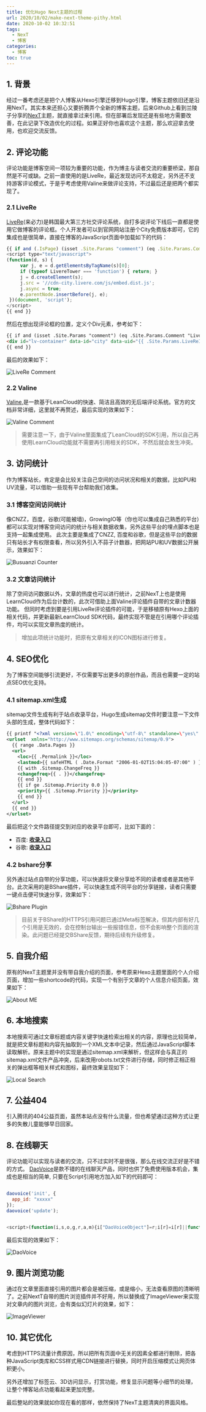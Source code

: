 ```yaml
---
title: 优化Hugo Next主题的过程
url: 2020/10/02/make-next-theme-pithy.html
date: 2020-10-02 10:32:51
tags:
  - NexT
  - 博客
categories:
  - 博客
toc: true
---
```


## 1. 背景

经过一番考虑还是把个人博客从Hexo引擎迁移到Hugo引擎，博客主题依旧还是沿用NexT。其实本来还担心又要折腾弄个全新的博客主题，后来Github上看到兰陵子分享的[NexT](https://github.com/xtfly/hugo-theme-next)主题，就直接拿过来引用。但在部署后发现还是有些地方需要改善，在此记录下改造优化的过程。如果正好你也喜欢这个主题，那么欢迎拿去使用，也欢迎交流反馈。

<!--more-->

## 2. 评论功能

评论功能是博客空间一项较为重要的功能，作为博主与读者交流的重要桥梁，那自然是不可或缺。之前一直使用的是LiveRe，最近发现访问不太稳定，另外还不支持游客评论模式，于是乎考虑使用Valine来做评论支持，不过最后还是把两个都实现了。

### 2.1 LiveRe

[LiveRe](http://livere.com/)(来必力)是韩国最大第三方社交评论系统，自打多说评论下线后一直都是使用它做博客的评论框。个人开发者可以到官网网站注册个City免费版本即可，它的集成也是很简单，直接在博客的JavaScript页面中加载如下的代码：

```javascript
{{ if and (.IsPage) (isset .Site.Params "comment") (eq .Site.Params.Comment "LiveRe") }}
<script type="text/javascript">
(function(d, s) {
     var j, e = d.getElementsByTagName(s)[0];
     if (typeof LivereTower === 'function') { return; }
     j = d.createElement(s);
     j.src = '//cdn-city.livere.com/js/embed.dist.js';
     j.async = true;
     e.parentNode.insertBefore(j, e);
 })(document, 'script');
</script>
{{ end }}
```

然后在想出现评论框的位置，定义个Div元素，参考如下：

```html
{{ if and (isset .Site.Params "comment") (eq .Site.Params.Comment "LiveRe") }}
<div id="lv-container" data-id="city" data-uid="{{ .Site.Params.LiveReId }}">
{{ end }}
```

最后的效果如下：

![LiveRe Comment](http://myblog.lisenhui.cn/2020/10-02-hugo-next-LiveRe-comment.png-alias)


### 2.2 Valine

[Valine](https://valine.js.org/),是一款基于LeanCloud的快速、简洁且高效的无后端评论系统。官方的文档非常详细，这里就不再赘述，最后实现的效果如下：

![Valine Comment](http://myblog.lisenhui.cn/2020/10-02-hugo-next-valine-comment.png-alias)

> 需要注意一下，由于Valine里面集成了LeanCloud的SDK引用，所以自己再使用LearnCloud功能就不需要再引用相关的SDK，不然后就会发生冲突。

## 3. 访问统计

作为博客站长，肯定是会比较关注自己空间的访问状况和相关的数据，比如PU和UV流量，可以借助一些现有平台帮助我们收集。

### 3.1 博客空间访问统计

像CNZZ，百度，谷歌(可能被墙)，GrowingIO等（你也可以集成自己熟悉的平台）都可以实现对博客空间访问的统计与相关数据收集，另外这些平台的埋点脚本也是支持一起集成使用。 此次主要是集成了CNZZ, 百度和谷歌，但是这些平台的数据只有站长才有权限查看，所以另外引入不蒜子计数器，把网站PU和UV数据公开展示，效果如下：

![Busuanzi Counter](http://myblog.lisenhui.cn/2020/10-02-hugo-next-busuanzi-viewers.png-alias)

### 3.2 文章访问统计

除了空间访问数据以外，文章的热度也可以进行统计，之前NexT上也是使用LearnCloud作为后台计数的，此次可借助上面Valine评论插件自带的文章计数器功能。 但同时考虑到要是引用LiveRe评论插件的可能，于是移植原有Hexo上面的相关代码，并更新最新LearnCloud SDK代码，最终实现不管是在引用哪个评论插件，均可以实现文章热度的统计。

> 增加此项统计功能时，把原有文章相关的ICON图标进行修复。


## 4. SEO优化

为了博客空间能够引流更好，不仅需要写出更多的原创作品，而且也需要一定的站点SEO优化支持。

### 4.1 sitemap.xml生成

sitemap文件生成有利于站点收录平台，Hugo生成sitemap文件时要注意一下文件头部的生成，整体代码如下：

```xml
{{ printf "<?xml version=\"1.0\" encoding=\"utf-8\" standalone=\"yes\" ?>" | safeHTML }}
<urlset  xmlns="http://www.sitemaps.org/schemas/sitemap/0.9">
  {{ range .Data.Pages }}
  <url>
    <loc>{{ .Permalink }}</loc>
    <lastmod>{{ safeHTML ( .Date.Format "2006-01-02T15:04:05-07:00" ) }}</lastmod>
    {{ with .Sitemap.ChangeFreq }}
    <changefreq>{{ . }}</changefreq>
    {{ end }}
    {{ if ge .Sitemap.Priority 0.0 }}
    <priority>{{ .Sitemap.Priority }}</priority>
    {{ end }}
  </url>
  {{ end }}
</urlset>
```

最后把这个文件路径提交到对应的收录平台即可，比如下面的：

- 百度: [**收录入口**](https://ziyuan.baidu.com/site/siteadd?siteurl=)
- 谷歌: [**收录入口**](https://search.google.com/search-console/welcome)


### 4.2 bshare分享

另外通过站点自带的分享功能，可以快速将文章分享给不同的读者或者是其他平台。此次采用的是BShare插件，可以快速生成不同平台的分享链接，读者只需要一键点击便可快速分享，效果如下：

![Bshare Plugin](http://myblog.lisenhui.cn/2020/10-02-hugo-next-bshare.png-alias)

> 目前关于BShare的HTTPS引用问题已通过Meta标签解决，但其内部有好几个引用是无效的，会在控制台输出一些报错信息，但不会影响整个页面的渲染。此问题已经提交BShare反馈，期待后续有升级修复。

## 5. 自我介绍

原有的NexT主题里并没有带自我介绍的页面，参考原来Hexo主题里面的个人介绍页面，增加一些shortcode的代码，实现一个有别于文章的个人信息介绍页面，效果如下：

![About ME](http://myblog.lisenhui.cn/2020/10-02-hugo-next-about-me.png-alias)

## 6. 本地搜索

本地搜索可通过文章标题或内容关键字快速检索出相关的内容，原理也比较简单，就是把文章标题和内容先抽取到一个XML文本中记录，然后通过JavaScript脚本读取解析。原来主题中的实现是通过sitemap.xml来解析，但这样会与真正的sitemap.xml文件产品冲突，后来改用robots.txt文件进行存储，同时修正相正相关的弹出框等相关样式和图标，最终效果呈现如下：

![Local Search](http://myblog.lisenhui.cn/2020/10-02-hugo-next-search-in-local.png-alias)

## 7. 公益404

引入腾讯的404公益页面，虽然本站点没有什么流量，但也希望通过这种方式让更多的失散儿童能够早日回家。

## 8. 在线聊天

评论功能可以实现与读者的交流，只不过实时不是很强，那么在线交流正好是不错的方式。 [DaoVoice](http://blog.daovoice.io/)是款不错的在线聊天产品，同时也供了免费使用版本机会，集成也是相当的简单, 只要在Script引用地方加入如下的代码即可：

```javascript

daovoice('init', {
  app_id: "xxxxx"
});
daovoice('update');


<script>(function(i,s,o,g,r,a,m){i["DaoVoiceObject"]=r;i[r]=i[r]||function(){(i[r].q=i[r].q||[]).push(arguments)},i[r].l=1*new Date();a=s.createElement(o),m=s.getElementsByTagName(o)[0];a.async=1;a.src=g;a.charset="utf-8";m.parentNode.insertBefore(a,m)})(window,document,"script",('https:' == document.location.protocol ? 'https:':'http:') + "//widget.daovoice.io/widget/xxxxx.js","daovoice")</script>

```

最后实现的效果如下：

![DaoVoice](http://myblog.lisenhui.cn/2020/10-02-hugo-next-daovoice.png-alias)

## 9. 图片浏览功能

通过在文章里面直接引用的图片都会是被压缩，或是缩小，无法查看原图的清晰明了。之前NextT自带的图片浏览插件并不好用，所以替换成了ImageViewer来实现对文章内的图片浏览，会有类似幻灯片的效果，如下：

![ImageViewer](http://myblog.lisenhui.cn/2020/10-02-hugo-next-imageviewer.png-alias)

## 10. 其它优化

考虑到HTTPS流量计费原因，所以把所有页面中无关的因素全都进行剔除，把各种JavaScript类库和CSS样式用CDN链接进行替换，同时开启压缩模式让网页体积更小。

另外还增加了标签云、3D访问显示，打赏功能，修复显示问题等小细节的处理，让整个博客站点功能看起来更加完整。


最后整站的效果就如你现在看的那样，依然保持了NexT主题清爽的界面风格。

